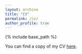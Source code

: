 ```yaml
---
layout: archive
title: "CV"
permalink: /cv/
author_profile: true
---
```


{% include base_path %}

You can find a copy of my CV [here](https://drive.google.com/file/d/1T3wGNWvE4-WGQayIfg2Cvxz8cvPoxiG9/view?usp=sharing).
